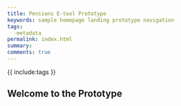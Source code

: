 ```yaml
---
title: Pensions E-tool Prototype
keywords: sample homepage landing prototype navigation
tags:
  -metadata
permalink: index.html
summary:
comments: true
---
```

{{ include:tags }}
## Welcome to the Prototype     

<!---I have created this site to test ideas about various aspects of information architecture including metadata, usability, and content strategy.      
My goal was to provide an environment to play with, design, test, and validate ideas as well to provide a more tangible context for less familiar concepts such as metadata and UX. 

## Overview  

Along the top of the page you will see six tabs labelled **News**, **Client Data**, **Documents**, **Applications**, **Financial**, and **Feedback**. This is where the test contents are going to be. Along the left side you will see a menu with (so far) three items: **Metadata**, **Usability**, and **Content Strategy**. This is where you will information about the site and information architecture.   

## First Steps  

Begin by exploring the menu on the left. In this menu you will find some first ideas about how content can be structured in a web-based information environment. This will include ideas about using metadata to facilitate navigation and searching. There are also sections with links to usability tests as well as the results. You can do these tests and then look at the results to see if they confirm your ideas.  

## Feedback  

My hope is that this site will provoke productive discussion about these ideas so please provide feedback. There are several ways to give feedback:   

- at the top of the page, there is a tab labelled **Feedback** that takes you to an email link  
- at the bottom of the page there is a space for comments  
- under the **Usability** tab in the menu on the left, there are sevral usability tests that have space for comments  

## Disclaimer  

Neither this site nor its contents are intended to be an authoritative statement on any of these topics, but rather a jumping off point for testing and refining ideas about information design.-->  


